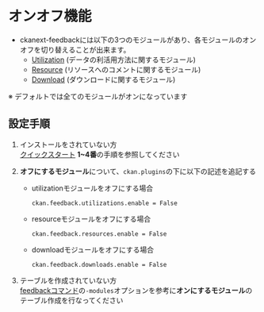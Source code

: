 # オンオフ機能

* ckanext-feedbackには以下の3つのモジュールがあり、各モジュールのオンオフを切り替えることが出来ます。
  * [Utilization](./utilization.md) (データの利活用方法に関するモジュール)
  * [Resource](./resource.md) (リソースへのコメントに関するモジュール)
  * [Download](./download.md) (ダウンロードに関するモジュール)

※ デフォルトでは全てのモジュールがオンになっています

## 設定手順

1. インストールをされていない方  
  [クイックスタート](../../README.md) **1~4番**の手順を参照してください

2. **オフにするモジュール**について、`ckan.plugins`の下に以下の記述を追記する

    * utilizationモジュールをオフにする場合
      ```
      ckan.feedback.utilizations.enable = False
      ```

    * resourceモジュールをオフにする場合
      ```
      ckan.feedback.resources.enable = False
      ```

    * downloadモジュールをオフにする場合
      ```
      ckan.feedback.downloads.enable = False
      ```

3. テーブルを作成されていない方  
  [feedbackコマンド](./feedback_command.md)の```-modules```オプションを参考に**オンにするモジュール**のテーブル作成を行なってください
